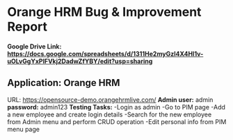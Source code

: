 # Orange HRM Bug & Improvement Report
#### Google Drive Link: https://docs.google.com/spreadsheets/d/1311He2myGzl4X4Hl1v-uOLvGgYxPlFVkj2DadwZfYBY/edit?usp=sharing

## Application: Orange HRM
URL: https://opensource-demo.orangehrmlive.com/
**Admin user:** admin
**password:** admin123
**Testing Tasks:**
-Login as admin
-Go to PIM page
-Add a new employee and create login details
-Search for the new employee from Admin menu and perform CRUD operation
-Edit personal info from PIM menu page
